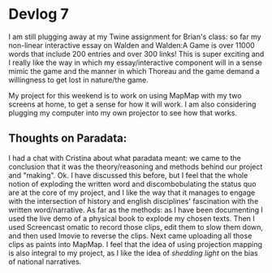 # Devlog 7

I am still plugging away at my Twine assignment for Brian's class: so far my non-linear interactive essay on Walden and Walden:A Game is over 11000 words that include 200 entries and over 300 links! This is super exciting and I really like the way in which my essay/interactive component will in a sense mimic the game and the manner in which Thoreau and the game demand a willingness to get lost in nature/the game. 

My project for this weekend is to work on using MapMap with my two screens at home, to get a sense for how it will work. I am also considering plugging my computer into my own projector to see how that works.

## Thoughts on Paradata:
I had a chat with Cristina about what paradata meant: we came to the conclusion that it was the theory/reasoning and methods behind our project and "making". Ok. I have discussed this before, but I feel that the whole notion of exploding the written word and discombobulating the status quo are at the core of my project, and I like the way that it manages to engage with the intersection of history and english disciplines' fascination with the written word/narrative. 
As far as the methods: as I have been documenting I used the live demo of a physical book to explode my chosen texts. Then I used Screencast omatic to record those clips, edit them to slow them down, and then used Imovie to reverse the clips. Next came uploading all those clips as paints into MapMap. I feel that the idea of using projection mapping is also integral to my project, as I like the idea of *shedding light* on the bias of national narratives. 
